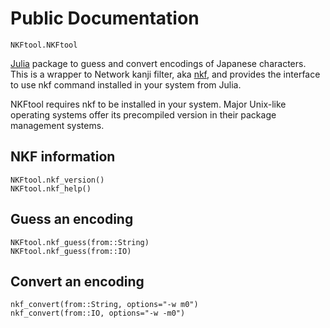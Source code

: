 # Public Documentation

```@docs
NKFtool.NKFtool
```

[Julia](https://julialang.org) package to guess and convert
encodings of Japanese characters.
This is a wrapper
to Network kanji filter, aka [nkf](https://osdn.net/projects/nkf/),
and provides the interface to use nkf command installed in your system from Julia.

NKFtool requires nkf to be installed in your system.
Major Unix-like operating systems offer its precompiled version
in their package management systems.

## NKF information

```@docs
NKFtool.nkf_version()
NKFtool.nkf_help()
```

## Guess an encoding

```@docs
NKFtool.nkf_guess(from::String)
NKFtool.nkf_guess(from::IO)
```
## Convert an encoding

```@docs
nkf_convert(from::String, options="-w m0")
nkf_convert(from::IO, options="-w -m0")
```
